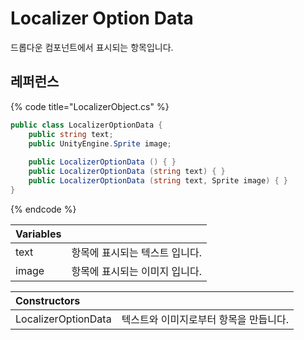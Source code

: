 # Localizer Option Data

드롭다운 컴포넌트에서 표시되는 항목입니다.

## 레퍼런스

{% code title="LocalizerObject.cs" %}
```csharp
public class LocalizerOptionData { 
    public string text;
    public UnityEngine.Sprite image;
    
    public LocalizerOptionData () { }
    public LocalizerOptionData (string text) { }
    public LocalizerOptionData (string text, Sprite image) { }
}
```
{% endcode %}

| Variables |  |
| :--- | :--- |
| text | 항목에 표시되는 텍스트 입니다. |
| image | 항목에 표시되는 이미지 입니다. |

| Constructors |  |
| :--- | :--- |
| LocalizerOptionData | 텍스트와 이미지로부터 항목을 만듭니다. |



